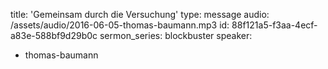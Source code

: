 title: 'Gemeinsam durch die Versuchung'
type: message
audio: /assets/audio/2016-06-05-thomas-baumann.mp3
id: 88f121a5-f3aa-4ecf-a83e-588bf9d29b0c
sermon_series: blockbuster
speaker:
  - thomas-baumann
